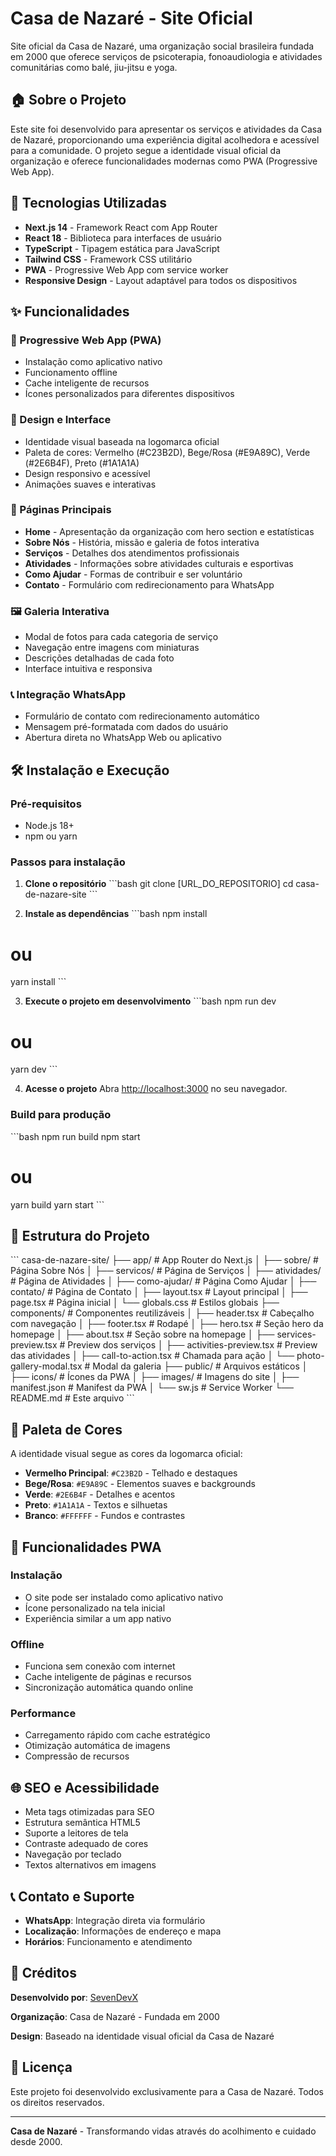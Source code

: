 # Casa de Nazaré - Site Oficial

Site oficial da Casa de Nazaré, uma organização social brasileira fundada em 2000 que oferece serviços de psicoterapia, fonoaudiologia e atividades comunitárias como balé, jiu-jitsu e yoga.

## 🏠 Sobre o Projeto

Este site foi desenvolvido para apresentar os serviços e atividades da Casa de Nazaré, proporcionando uma experiência digital acolhedora e acessível para a comunidade. O projeto segue a identidade visual oficial da organização e oferece funcionalidades modernas como PWA (Progressive Web App).

## 🚀 Tecnologias Utilizadas

- **Next.js 14** - Framework React com App Router
- **React 18** - Biblioteca para interfaces de usuário
- **TypeScript** - Tipagem estática para JavaScript
- **Tailwind CSS** - Framework CSS utilitário
- **PWA** - Progressive Web App com service worker
- **Responsive Design** - Layout adaptável para todos os dispositivos

## ✨ Funcionalidades

### 📱 Progressive Web App (PWA)
- Instalação como aplicativo nativo
- Funcionamento offline
- Cache inteligente de recursos
- Ícones personalizados para diferentes dispositivos

### 🎨 Design e Interface
- Identidade visual baseada na logomarca oficial
- Paleta de cores: Vermelho (#C23B2D), Bege/Rosa (#E9A89C), Verde (#2E6B4F), Preto (#1A1A1A)
- Design responsivo e acessível
- Animações suaves e interativas

### 📄 Páginas Principais
- **Home** - Apresentação da organização com hero section e estatísticas
- **Sobre Nós** - História, missão e galeria de fotos interativa
- **Serviços** - Detalhes dos atendimentos profissionais
- **Atividades** - Informações sobre atividades culturais e esportivas
- **Como Ajudar** - Formas de contribuir e ser voluntário
- **Contato** - Formulário com redirecionamento para WhatsApp

### 🖼️ Galeria Interativa
- Modal de fotos para cada categoria de serviço
- Navegação entre imagens com miniaturas
- Descrições detalhadas de cada foto
- Interface intuitiva e responsiva

### 📞 Integração WhatsApp
- Formulário de contato com redirecionamento automático
- Mensagem pré-formatada com dados do usuário
- Abertura direta no WhatsApp Web ou aplicativo

## 🛠️ Instalação e Execução

### Pré-requisitos
- Node.js 18+ 
- npm ou yarn

### Passos para instalação

1. **Clone o repositório**
\`\`\`bash
git clone [URL_DO_REPOSITORIO]
cd casa-de-nazare-site
\`\`\`

2. **Instale as dependências**
\`\`\`bash
npm install
# ou
yarn install
\`\`\`

3. **Execute o projeto em desenvolvimento**
\`\`\`bash
npm run dev
# ou
yarn dev
\`\`\`

4. **Acesse o projeto**
Abra [http://localhost:3000](http://localhost:3000) no seu navegador.

### Build para produção

\`\`\`bash
npm run build
npm start
# ou
yarn build
yarn start
\`\`\`

## 📁 Estrutura do Projeto

\`\`\`
casa-de-nazare-site/
├── app/                    # App Router do Next.js
│   ├── sobre/             # Página Sobre Nós
│   ├── servicos/          # Página de Serviços
│   ├── atividades/        # Página de Atividades
│   ├── como-ajudar/       # Página Como Ajudar
│   ├── contato/           # Página de Contato
│   ├── layout.tsx         # Layout principal
│   ├── page.tsx           # Página inicial
│   └── globals.css        # Estilos globais
├── components/            # Componentes reutilizáveis
│   ├── header.tsx         # Cabeçalho com navegação
│   ├── footer.tsx         # Rodapé
│   ├── hero.tsx           # Seção hero da homepage
│   ├── about.tsx          # Seção sobre na homepage
│   ├── services-preview.tsx # Preview dos serviços
│   ├── activities-preview.tsx # Preview das atividades
│   ├── call-to-action.tsx # Chamada para ação
│   └── photo-gallery-modal.tsx # Modal da galeria
├── public/                # Arquivos estáticos
│   ├── icons/             # Ícones da PWA
│   ├── images/            # Imagens do site
│   ├── manifest.json      # Manifest da PWA
│   └── sw.js              # Service Worker
└── README.md              # Este arquivo
\`\`\`

## 🎨 Paleta de Cores

A identidade visual segue as cores da logomarca oficial:

- **Vermelho Principal**: `#C23B2D` - Telhado e destaques
- **Bege/Rosa**: `#E9A89C` - Elementos suaves e backgrounds
- **Verde**: `#2E6B4F` - Detalhes e acentos
- **Preto**: `#1A1A1A` - Textos e silhuetas
- **Branco**: `#FFFFFF` - Fundos e contrastes

## 📱 Funcionalidades PWA

### Instalação
- O site pode ser instalado como aplicativo nativo
- Ícone personalizado na tela inicial
- Experiência similar a um app nativo

### Offline
- Funciona sem conexão com internet
- Cache inteligente de páginas e recursos
- Sincronização automática quando online

### Performance
- Carregamento rápido com cache estratégico
- Otimização automática de imagens
- Compressão de recursos

## 🌐 SEO e Acessibilidade

- Meta tags otimizadas para SEO
- Estrutura semântica HTML5
- Suporte a leitores de tela
- Contraste adequado de cores
- Navegação por teclado
- Textos alternativos em imagens

## 📞 Contato e Suporte

- **WhatsApp**: Integração direta via formulário
- **Localização**: Informações de endereço e mapa
- **Horários**: Funcionamento e atendimento

## 👥 Créditos

**Desenvolvido por**: [SevenDevX](https://sevendevx.com)

**Organização**: Casa de Nazaré - Fundada em 2000

**Design**: Baseado na identidade visual oficial da Casa de Nazaré

## 📄 Licença

Este projeto foi desenvolvido exclusivamente para a Casa de Nazaré. Todos os direitos reservados.

---

**Casa de Nazaré** - Transformando vidas através do acolhimento e cuidado desde 2000.
